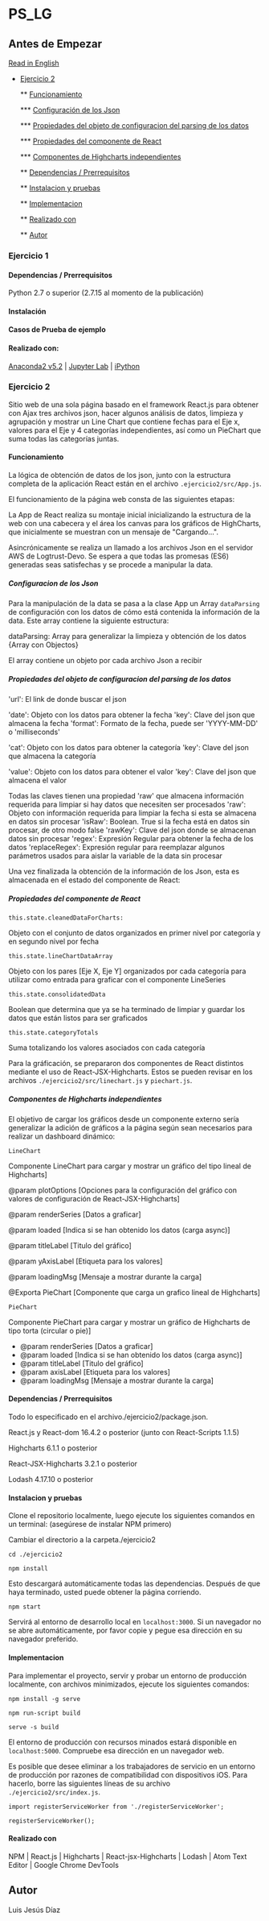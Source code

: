 # PS_LG

## Antes de Empezar

[Read in English](https://github.com/drconopoima/PS_LG/blob/master/README.en.md)

* [Ejercicio 2](https://github.com/drconopoima/PS_LG/tree/master#ejercicio-2)

  ** [Funcionamiento](https://github.com/drconopoima/PS_LG/tree/master#funcionamiento)

    *** [Configuración de los Json](https://github.com/drconopoima/PS_LG/tree/master#configuracion-de-los-json)

    *** [Propiedades del objeto de configuracion del parsing de los datos](https://github.com/drconopoima/PS_LG/tree/master#propiedades-del-objeto-de-configuracion-del-parsing-de-los-datos)

    *** [Propiedades del componente de React](https://github.com/drconopoima/PS_LG/tree/master#propiedades-del-componente-de-React)

    *** [Componentes de Highcharts independientes](https://github.com/drconopoima/PS_LG/tree/master#componentes-de-highcharts-independientes)

  ** [Dependencias / Prerrequisitos](https://github.com/drconopoima/PS_LG/tree/master#dependencias--prerrequisitos)

  ** [Instalacion y pruebas](https://github.com/drconopoima/PS_LG/tree/master#Instalacion-y-pruebas)

  ** [Implementacion](https://github.com/drconopoima/PS_LG/tree/master#implementacion)

  ** [Realizado con](https://github.com/drconopoima/PS_LG/tree/master#realizado-con)

  ** [Autor](https://github.com/drconopoima/PS_LG/tree/master#autor)

### Ejercicio 1

#### Dependencias / Prerrequisitos

Python 2.7 o superior (2.7.15 al momento de la publicación)

#### Instalación

#### Casos de Prueba de ejemplo

#### Realizado con:

[Anaconda2 v5.2](https://www.anaconda.com/download/#linux) | [Jupyter Lab](https://github.com/jupyterlab/jupyterlab) | [iPython](https://ipython.org/install.html)

### Ejercicio 2

Sitio web de una sola página basado en el framework React.js para obtener con Ajax tres archivos json, hacer algunos análisis de datos, limpieza y agrupación y mostrar un Line Chart que contiene fechas para el Eje x, valores para el Eje y 4 categorías independientes, así como un PieChart que suma todas las categorías juntas.

#### Funcionamiento

La lógica de obtención de datos de los json, junto con la estructura completa de la aplicación React están en el archivo `.ejercicio2/src/App.js`.

El funcionamiento de la página web consta de las siguientes etapas:

La App de React realiza su montaje inicial inicializando la estructura de la web con una cabecera y el área los canvas para los gráficos de HighCharts, que inicialmente se muestran con un mensaje de "Cargando...".

Asincrónicamente se realiza un llamado a los archivos Json en el servidor AWS de Logtrust-Devo. Se espera a que todas las promesas (ES6) generadas seas satisfechas y se procede a manipular la data.

##### Configuracion de los Json

Para la manipulación de la data se pasa a la clase App un Array `dataParsing` de configuración con los datos de cómo está contenida la información de la data. Este array contiene la siguiente estructura:

dataParsing: Array para generalizar la limpieza y obtención de los datos {Array con Objectos}

El array contiene un objeto por cada archivo Json a recibir

##### Propiedades del objeto de configuracion del parsing de los datos

'url': El link de donde buscar el json

'date': Objeto con los datos para obtener la fecha
    'key': Clave del json que almacena la fecha
    'format': Formato de la fecha, puede ser 'YYYY-MM-DD' o 'milliseconds'

'cat': Objeto con los datos para obtener la categoría
    'key': Clave del json que almacena la categoría

'value': Objeto con los datos para obtener el valor
    'key': Clave del json que almacena el valor

Todas las claves tienen una propiedad 'raw' que almacena información requerida para limpiar si hay datos que necesiten ser procesados
    'raw': Objeto con información requerida para limpiar la fecha si esta se almacena en datos sin procesar
          'isRaw': Boolean. True si la fecha está en datos sin procesar, de otro modo false
          'rawKey': Clave del json donde se almacenan datos sin procesar
          'regex': Expresión Regular para obtener la fecha de los datos
          'replaceRegex': Expresión regular para reemplazar algunos parámetros usados para aislar la variable de la data sin procesar

Una vez finalizada la obtención de la información de los Json, esta es almacenada en el estado del componente de React:

##### Propiedades del componente de React

`this.state.cleanedDataForCharts:`

Objeto con el conjunto de datos organizados en primer nivel por categoría y en segundo nivel por fecha

`this.state.lineChartDataArray`

Objeto con los pares [Eje X, Eje Y] organizados por cada categoría para utilizar como entrada para graficar con el componente LineSeries

`this.state.consolidatedData`

Boolean que determina que ya se ha terminado de limpiar y guardar los datos que están listos para ser graficados

`this.state.categoryTotals`

Suma totalizando los valores asociados con cada categoría

Para la gráficación, se prepararon dos componentes de React distintos mediante el uso de React-JSX-Highcharts. Estos se pueden revisar en los archivos `./ejercicio2/src/linechart.js` y `piechart.js`.

##### Componentes de Highcharts independientes

El objetivo de cargar los gráficos desde un componente externo sería generalizar la adición de gráficos a la página según sean necesarios para realizar un dashboard dinámico:

`LineChart`

Componente LineChart para cargar y mostrar un gráfico del tipo lineal de Highcharts]

@param plotOptions [Opciones para la configuración del gráfico con valores de configuración de React-JSX-Highcharts]

@param renderSeries [Datos a graficar]

@param loaded [Indica si se han obtenido los datos (carga async)]

@param titleLabel [Titulo del gráfico]

@param yAxisLabel [Etiqueta para los valores]

@param loadingMsg [Mensaje a mostrar durante la carga]

@Exporta PieChart [Componente que carga un grafico lineal de Highcharts]

`PieChart`

Componente PieChart para cargar y mostrar un gráfico de Highcharts de tipo torta (circular o pie)]

* @param renderSeries [Datos a graficar]
* @param loaded [Indica si se han obtenido los datos (carga async)]
* @param titleLabel [Titulo del gráfico]
* @param axisLabel [Etiqueta para los valores]
* @param loadingMsg [Mensaje a mostrar durante la carga]

#### Dependencias / Prerrequisitos

Todo lo especificado en el archivo./ejercicio2/package.json.

React.js y React-dom 16.4.2 o posterior (junto con React-Scripts 1.1.5)  

Highcharts 6.1.1 o posterior

React-JSX-Highcharts 3.2.1 o posterior

Lodash 4.17.10 o posterior

#### Instalacion y pruebas

Clone el repositorio localmente, luego ejecute los siguientes comandos en un terminal: (asegúrese de instalar NPM primero)

Cambiar el directorio a la carpeta./ejercicio2

`cd ./ejercicio2`

`npm install`

Esto descargará automáticamente todas las dependencias. Después de que haya terminado, usted puede obtener la página corriendo.

`npm start`

Servirá al entorno de desarrollo local en `localhost:3000`. Si un navegador no se abre automáticamente, por favor copie y pegue esa dirección en su navegador preferido.

#### Implementacion

Para implementar el proyecto, servir y probar un entorno de producción localmente, con archivos minimizados, ejecute los siguientes comandos:

`npm install -g serve`

`npm run-script build`

`serve -s build`

El entorno de producción con recursos minados estará disponible en `localhost:5000`. Compruebe esa dirección en un navegador web.

Es posible que desee eliminar a los trabajadores de servicio en un entorno de producción por razones de compatibilidad con dispositivos iOS. Para hacerlo, borre las siguientes líneas de su archivo `./ejercicio2/src/index.js`.

`import registerServiceWorker from './registerServiceWorker';`

`registerServiceWorker();`

#### Realizado con

NPM | React.js | Highcharts | React-jsx-Highcharts | Lodash | Atom Text Editor | Google Chrome DevTools

## Autor

Luis Jesús Díaz
